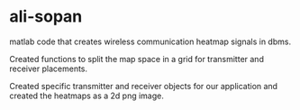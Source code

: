 # ali-sopan

matlab code that creates wireless communication heatmap signals in dbms.

Created functions to split the map space in a grid for transmitter and receiver placements. 

Created specific transmitter and receiver objects for our application and created the heatmaps as a 2d png image.
